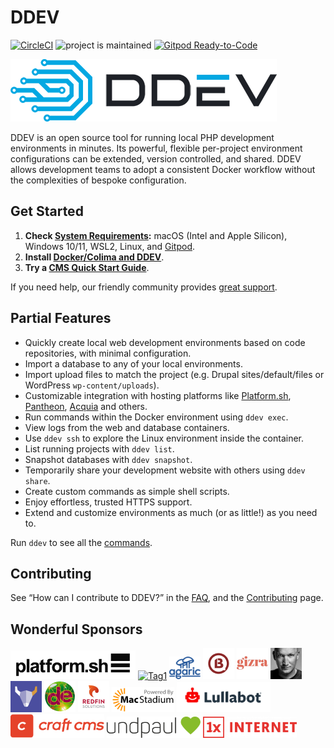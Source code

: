 # DDEV

[![CircleCI](https://circleci.com/gh/drud/ddev.svg?style=shield)](https://circleci.com/gh/drud/ddev) ![project is maintained](https://img.shields.io/maintenance/yes/2022.svg)
[![Gitpod Ready-to-Code](https://img.shields.io/badge/Gitpod-ready--to--code-blue?logo=gitpod)](https://gitpod.io/#https://github.com/drud/ddev)

![DDEV logo](images/ddev_logo.png)

DDEV is an open source tool for running local PHP development environments in minutes. Its powerful, flexible per-project environment configurations can be extended, version controlled, and shared. DDEV allows development teams to adopt a consistent Docker workflow without the complexities of bespoke configuration.

## Get Started

1. **Check [System Requirements](https://ddev.readthedocs.io/):** macOS (Intel and Apple Silicon), Windows 10/11, WSL2, Linux, and [Gitpod](https://www.gitpod.io).
2. **Install [Docker/Colima and DDEV](https://ddev.readthedocs.io/en/latest/users/install/)**.
3. **Try a [CMS Quick Start Guide](https://ddev.readthedocs.io/en/latest/users/quickstart/)**.

If you need help, our friendly community provides [great support](https://ddev.readthedocs.io/en/latest/users/support).

## Partial Features

* Quickly create local web development environments based on code repositories, with minimal configuration.
* Import a database to any of your local environments.
* Import upload files to match the project (e.g. Drupal sites/default/files or WordPress `wp-content/uploads`).
* Customizable integration with hosting platforms like [Platform.sh](https://platform.sh), [Pantheon](https://pantheon.io), [Acquia](https://www.acquia.com) and others.
* Run commands within the Docker environment using `ddev exec`.
* View logs from the web and database containers.
* Use `ddev ssh` to explore the Linux environment inside the container.
* List running projects with `ddev list`.
* Snapshot databases with `ddev snapshot`.
* Temporarily share your development website with others using `ddev share`.
* Create custom commands as simple shell scripts.
* Enjoy effortless, trusted HTTPS support.
* Extend and customize environments as much (or as little!) as you need to.

Run `ddev` to see all the [commands](https://ddev.readthedocs.io/en/stable/users/basics/cli-usage/).

## Contributing

See “How can I contribute to DDEV?” in the [FAQ](https://ddev.readthedocs.io/en/latest/users/basics/faq/), and the [Contributing](CONTRIBUTING.md) page.

## Wonderful Sponsors

[<img src="images/Platformsh_Logo_DDEV.jpg" alt="Platform.sh" width="200">](https://platform.sh)
[<img src="images/tag1-logo.svg" alt="Tag1" width="80">](https://tag1.com)
[<img src="images/agaric-logo-stacked.svg" alt="Agaric" width="50"/>](https://agaric.coop/)
[<img src="images/b13-logo.png" width="50" />](https://b13.com/) [<img src="images/gizra-logo.png" width="50" />](https://gizra.com/)
[<img src="images/oliver-wand.jpeg" width="50" />](https://github.com/wandoliver)
[<img src="images/centarro-logo.png" width="50" />](https://www.centarro.io/)
[<img src="images/drupaleasy-logo.png" width="50" />](https://www.drupaleasy.com/) [<img src="images/redfin-logo.png" width="50" />](https://redfinsolutions.com/)
[<img src="images/macstadium-logo.png" alt="MacStadium" width="100"/>](https://www.macstadium.com)
[<img src="images/lullabot-lockup-logo.svg" alt="Lullabot" width="150"/>](https://www.lullabot.com)
[<img src="images/craft-cms-logo.svg" alt="Craft CMS" width="150"/>](https://craftcms.com/)
[<img src="images/undpaul_logo.svg" alt="undpaul" width=150/>](https://undpaul.de)
[<img src="images/1X_Logo_RGB_Red_4.png" alt="1XInternet" width="150">](httpsZ://1xinternet.de)
